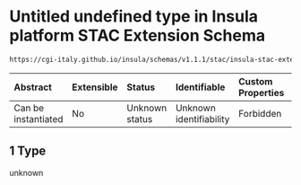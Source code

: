# Untitled undefined type in Insula platform STAC Extension Schema

```txt
https://cgi-italy.github.io/insula/schemas/v1.1.1/stac/insula-stac-extension.schema.json#/examples/1/insula:metadata/feautreAttributes/2/domain/values/1
```



| Abstract            | Extensible | Status         | Identifiable            | Custom Properties | Additional Properties | Access Restrictions | Defined In                                                                                                   |
| :------------------ | :--------- | :------------- | :---------------------- | :---------------- | :-------------------- | :------------------ | :----------------------------------------------------------------------------------------------------------- |
| Can be instantiated | No         | Unknown status | Unknown identifiability | Forbidden         | Allowed               | none                | [insula-stac-extension.schema.json\*](schemas/stac/insula-stac-extension.schema.json) |

## 1 Type

unknown
